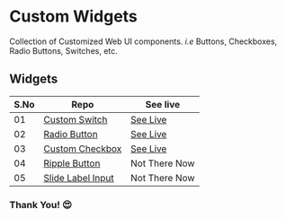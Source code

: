 # Custom Widgets

Collection of Customized Web UI components. _i.e_ Buttons, Checkboxes, Radio Buttons, Switches, etc.

## Widgets

| S.No | Repo                             | See live                  |
| ---- | -------------------------------- | ------------------------- |
| 01   | [Custom Switch][switch]          | [See Live][switch-live]   |
| 02   | [Radio Button][radio]            | [See Live][radio-live]    |
| 03   | [Custom Checkbox][checkbox]      | [See Live][checkbox-live] |
| 04   | [Ripple Button][ripple-btn]      | Not There Now             |
| 05   | [Slide Label Input][slide-input] | Not There Now             |

### **Thank You!** 😍

[switch]: https://github.com/hicodersofficial/custom-html-css-js-widgets/tree/main/switch
[switch-live]: https://codepen.io/hicoders/pen/GRyVjVy
[radio]: https://github.com/hicodersofficial/custom-html-css-js-widgets/tree/main/radio
[radio-live]: https://codepen.io/hicoders/pen/QWQLara
[checkbox]: https://github.com/hicodersofficial/custom-html-css-js-widgets/tree/main/checkbox
[checkbox-live]: https://codepen.io/hicoders/pen/MWQWrPG
[ripple-btn]: https://github.com/hicodersofficial/custom-html-css-js-widgets/tree/main/ripple-button
[slide-input]: https://github.com/hicodersofficial/custom-html-css-js-widgets/tree/main/slide-label-input
